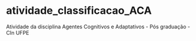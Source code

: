 # atividade_classificacao_ACA
Atividade da disciplina Agentes Cognitivos e Adaptativos - Pós graduação - CIn UFPE
